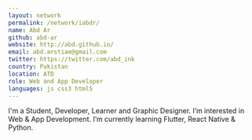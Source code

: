 ```yaml
---
layout: network
permalink: /network/iabdr/
name: Abd Ar
github: abd-ar
website: http://abd.github.io/
email: abd.arstiae@gmail.com
twitter: https://twitter.com/abd_ink
country: Pakistan
location: ATD
role: Web and App Developer
languages: js css3 html5
---
```


I'm a Student, Developer, Learner and Graphic Designer.
I’m interested in Web & App Development.
I’m currently learning Flutter, React Native & Python.
